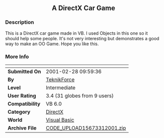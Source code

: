 ﻿<div align="center">

## A DirectX Car Game


</div>

### Description

This is a DirectX car game made in VB. I used Objects in this one so it should help some people. It's not very interesting but demonstrates a good way to make an OO Game. Hope you like this.
 
### More Info
 


<span>             |<span>
---                |---
**Submitted On**   |2001-02-28 09:59:36
**By**             |[TeknikForce](https://github.com/Planet-Source-Code/PSCIndex/blob/master/ByAuthor/teknikforce.md)
**Level**          |Intermediate
**User Rating**    |3.4 (31 globes from 9 users)
**Compatibility**  |VB 6\.0
**Category**       |[DirectX](https://github.com/Planet-Source-Code/PSCIndex/blob/master/ByCategory/directx__1-44.md)
**World**          |[Visual Basic](https://github.com/Planet-Source-Code/PSCIndex/blob/master/ByWorld/visual-basic.md)
**Archive File**   |[CODE\_UPLOAD15673312001\.zip](https://github.com/Planet-Source-Code/teknikforce-a-directx-car-game__1-21436/archive/master.zip)








